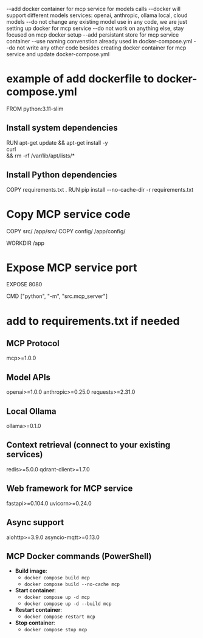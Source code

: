 --add docker container for mcp service for models calls
--docker will support different models services: openai, anthropic, ollama local, cloud models
--do not change any existing model use in any code, we are just setting up docker for mcp service
--do not work on anything else, stay focused on mcp docker setup
--add persistant store for mcp service container
--use naming convenstion already used in docker-compose.yml
--do not write any other code besides creating docker container for mcp service and update docker-compose.yml

# example of add dockerfile to docker-compose.yml
FROM python:3.11-slim

## Install system dependencies
RUN apt-get update && apt-get install -y \
    curl \
    && rm -rf /var/lib/apt/lists/*

## Install Python dependencies
COPY requirements.txt .
RUN pip install --no-cache-dir -r requirements.txt

# Copy MCP service code
COPY src/ /app/src/
COPY config/ /app/config/

WORKDIR /app

# Expose MCP service port
EXPOSE 8080

CMD ["python", "-m", "src.mcp_server"]

# add to requirements.txt if needed
## MCP Protocol
mcp>=1.0.0

## Model APIs
openai>=1.0.0
anthropic>=0.25.0
requests>=2.31.0

## Local Ollama
ollama>=0.1.0

## Context retrieval (connect to your existing services)
redis>=5.0.0
qdrant-client>=1.7.0

## Web framework for MCP service
fastapi>=0.104.0
uvicorn>=0.24.0

## Async support
aiohttp>=3.9.0
asyncio-mqtt>=0.13.0

## MCP Docker commands (PowerShell)

- __Build image__:
  - `docker compose build mcp`
  - `docker compose build --no-cache mcp`
- __Start container__:
  - `docker compose up -d mcp`
  - `docker compose up -d --build mcp`
- __Restart container__:
  - `docker compose restart mcp`
- __Stop container__:
  - `docker compose stop mcp`
